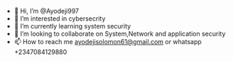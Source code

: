 - 👋 Hi, I’m @Ayodeji997
- 👀 I’m interested in cybersecrity 
- 🌱 I’m currently learning system security
- 💞️ I’m looking to collaborate on System,Network and application security 
- 📫 How to reach me ayodejisolomon61@gmail.com or whatsapp +2347084129880
